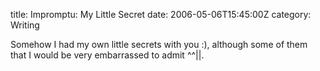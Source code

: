 title: Impromptu: My Little Secret
date: 2006-05-06T15:45:00Z
category: Writing

Somehow I had my own little secrets with you :), although some of them that I would be very embarrassed to admit ^^||.
